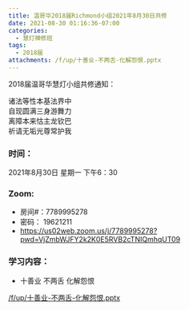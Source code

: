 ```yaml
---
title: 温哥华2018届Richmond小组2021年8月30日共修
date: 2021-08-30 01:16:36-07:00
categories:
  - 慧灯禅修班
tags:
  - 2018届
attachments: /f/up/十善业-不两舌-化解怨恨.pptx
---
```

2018届温哥华慧灯小组共修通知：

诸法等性本基法界中\
自现圆满三身游舞力\
离障本来怙主龙钦巴\
祈请无垢光尊常护我  

### 时间：

2021年8月30日 星期一 下午6：30

### Zoom:

* 房间#：7789995278 
* 密码： 19621211
* <https://us02web.zoom.us/j/7789995278?pwd=VjZmbWJFY2k2K0E5RVB2cTNIQmhqUT09>

### 学习内容：

* 十善业 不两舌 化解怨恨

[/f/up/十善业-不两舌-化解怨恨.pptx](/f/up/十善业-不两舌-化解怨恨.pptx)